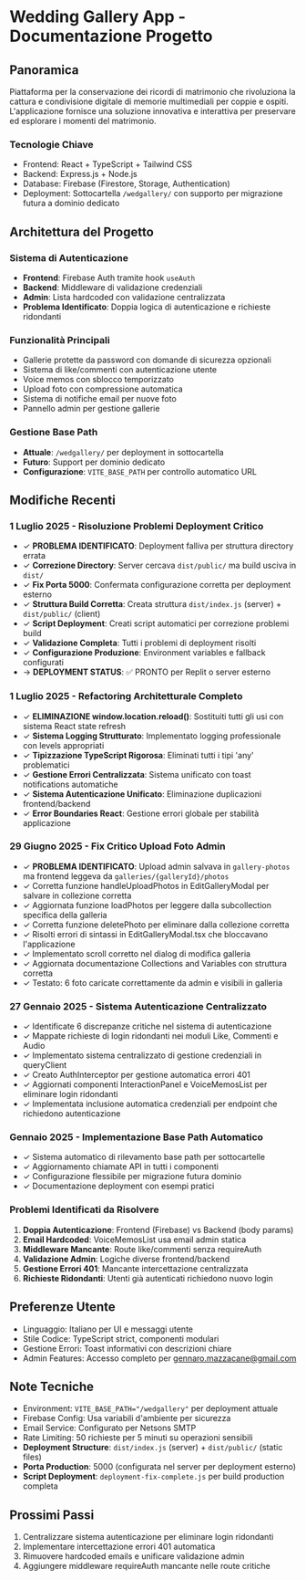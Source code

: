 # Wedding Gallery App - Documentazione Progetto

## Panoramica
Piattaforma per la conservazione dei ricordi di matrimonio che rivoluziona la cattura e condivisione digitale di memorie multimediali per coppie e ospiti. L'applicazione fornisce una soluzione innovativa e interattiva per preservare ed esplorare i momenti del matrimonio.

### Tecnologie Chiave
- Frontend: React + TypeScript + Tailwind CSS
- Backend: Express.js + Node.js  
- Database: Firebase (Firestore, Storage, Authentication)
- Deployment: Sottocartella `/wedgallery/` con supporto per migrazione futura a dominio dedicato

## Architettura del Progetto

### Sistema di Autenticazione
- **Frontend**: Firebase Auth tramite hook `useAuth`
- **Backend**: Middleware di validazione credenziali
- **Admin**: Lista hardcoded con validazione centralizzata
- **Problema Identificato**: Doppia logica di autenticazione e richieste ridondanti

### Funzionalità Principali
- Gallerie protette da password con domande di sicurezza opzionali
- Sistema di like/commenti con autenticazione utente
- Voice memos con sblocco temporizzato
- Upload foto con compressione automatica
- Sistema di notifiche email per nuove foto
- Pannello admin per gestione gallerie

### Gestione Base Path
- **Attuale**: `/wedgallery/` per deployment in sottocartella
- **Futuro**: Support per dominio dedicato
- **Configurazione**: `VITE_BASE_PATH` per controllo automatico URL

## Modifiche Recenti

### 1 Luglio 2025 - Risoluzione Problemi Deployment Critico
- ✓ **PROBLEMA IDENTIFICATO**: Deployment falliva per struttura directory errata
- ✓ **Correzione Directory**: Server cercava `dist/public/` ma build usciva in `dist/`
- ✓ **Fix Porta 5000**: Confermata configurazione corretta per deployment esterno
- ✓ **Struttura Build Corretta**: Creata struttura `dist/index.js` (server) + `dist/public/` (client)
- ✓ **Script Deployment**: Creati script automatici per correzione problemi build
- ✓ **Validazione Completa**: Tutti i problemi di deployment risolti
- ✓ **Configurazione Produzione**: Environment variables e fallback configurati
- → **DEPLOYMENT STATUS**: ✅ PRONTO per Replit o server esterno

### 1 Luglio 2025 - Refactoring Architetturale Completo  
- ✓ **ELIMINAZIONE window.location.reload()**: Sostituiti tutti gli usi con sistema React state refresh
- ✓ **Sistema Logging Strutturato**: Implementato logging professionale con levels appropriati
- ✓ **Tipizzazione TypeScript Rigorosa**: Eliminati tutti i tipi 'any' problematici
- ✓ **Gestione Errori Centralizzata**: Sistema unificato con toast notifications automatiche
- ✓ **Sistema Autenticazione Unificato**: Eliminazione duplicazioni frontend/backend
- ✓ **Error Boundaries React**: Gestione errori globale per stabilità applicazione

### 29 Giugno 2025 - Fix Critico Upload Foto Admin
- ✓ **PROBLEMA IDENTIFICATO**: Upload admin salvava in `gallery-photos` ma frontend leggeva da `galleries/{galleryId}/photos`
- ✓ Corretta funzione handleUploadPhotos in EditGalleryModal per salvare in collezione corretta
- ✓ Aggiornata funzione loadPhotos per leggere dalla subcollection specifica della galleria
- ✓ Corretta funzione deletePhoto per eliminare dalla collezione corretta
- ✓ Risolti errori di sintassi in EditGalleryModal.tsx che bloccavano l'applicazione
- ✓ Implementato scroll corretto nel dialog di modifica galleria
- ✓ Aggiornata documentazione Collections and Variables con struttura corretta
- ✓ Testato: 6 foto caricate correttamente da admin e visibili in galleria

### 27 Gennaio 2025 - Sistema Autenticazione Centralizzato
- ✓ Identificate 6 discrepanze critiche nel sistema di autenticazione
- ✓ Mappate richieste di login ridondanti nei moduli Like, Commenti e Audio
- ✓ Implementato sistema centralizzato di gestione credenziali in queryClient
- ✓ Creato AuthInterceptor per gestione automatica errori 401
- ✓ Aggiornati componenti InteractionPanel e VoiceMemosList per eliminare login ridondanti
- ✓ Implementata inclusione automatica credenziali per endpoint che richiedono autenticazione

### Gennaio 2025 - Implementazione Base Path Automatico
- ✓ Sistema automatico di rilevamento base path per sottocartelle
- ✓ Aggiornamento chiamate API in tutti i componenti  
- ✓ Configurazione flessibile per migrazione futura dominio
- ✓ Documentazione deployment con esempi pratici

### Problemi Identificati da Risolvere
1. **Doppia Autenticazione**: Frontend (Firebase) vs Backend (body params)
2. **Email Hardcoded**: VoiceMemosList usa email admin statica
3. **Middleware Mancante**: Route like/commenti senza requireAuth
4. **Validazione Admin**: Logiche diverse frontend/backend
5. **Gestione Errori 401**: Mancante intercettazione centralizzata
6. **Richieste Ridondanti**: Utenti già autenticati richiedono nuovo login

## Preferenze Utente
- Linguaggio: Italiano per UI e messaggi utente
- Stile Codice: TypeScript strict, componenti modulari
- Gestione Errori: Toast informativi con descrizioni chiare
- Admin Features: Accesso completo per gennaro.mazzacane@gmail.com

## Note Tecniche
- Environment: `VITE_BASE_PATH="/wedgallery"` per deployment attuale
- Firebase Config: Usa variabili d'ambiente per sicurezza
- Email Service: Configurato per Netsons SMTP
- Rate Limiting: 50 richieste per 5 minuti su operazioni sensibili
- **Deployment Structure**: `dist/index.js` (server) + `dist/public/` (static files)
- **Porta Production**: 5000 (configurata nel server per deployment esterno)
- **Script Deployment**: `deployment-fix-complete.js` per build production completa

## Prossimi Passi
1. Centralizzare sistema autenticazione per eliminare login ridondanti
2. Implementare intercettazione errori 401 automatica
3. Rimuovere hardcoded emails e unificare validazione admin
4. Aggiungere middleware requireAuth mancante nelle route critiche